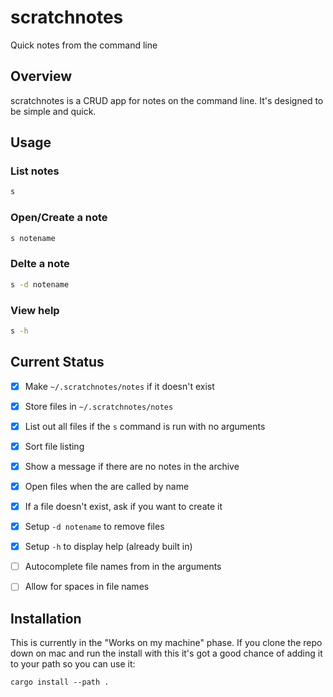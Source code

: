 # scratchnotes 

Quick notes from the command line

## Overview

scratchnotes is a CRUD app for notes on the 
command line. It's designed to be simple and
quick. 

## Usage

### List notes

```bash
s
```

### Open/Create a note 

```bash
s notename 
```

### Delte a note 

```bash
s -d notename 
```

### View help 

```bash
s -h
```

## Current Status

- [x] Make `~/.scratchnotes/notes` if it doesn't exist

- [x] Store files in `~/.scratchnotes/notes`

- [x] List out all files if the `s` command is run with no arguments

- [x] Sort file listing

- [x] Show a message if there are no notes in the archive

- [x] Open files when the are called by name

- [x] If a file doesn't exist, ask if you want to create it

- [x] Setup `-d notename` to remove files

- [x] Setup `-h` to display help (already built in)

- [ ] Autocomplete file names from in the arguments

- [ ] Allow for spaces in file names


## Installation

This is currently in the "Works on my machine" 
phase. If you clone the repo down on mac and run 
the install with this it's got a good chance of 
adding it to your path so you can use it:


```
cargo install --path .
```

